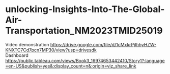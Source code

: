 # unlocking-Insights-Into-The-Global-Air-Transportation_NM2023TMID25019
Video demonstration   https://drive.google.com/file/d/1cMxkrPjIhhyHZW-KNXTC7Cd7pcn7MP30/view?usp=drivesdk   
Dashboard     https://public.tableau.com/views/Book3_16974653442410/Story1?:language=en-US&publish=yes&:display_count=n&:origin=viz_share_link    
